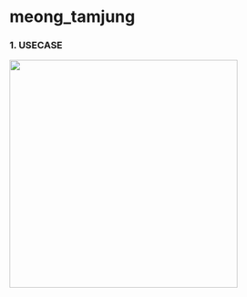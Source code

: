 # meong_tamjung

### 1. USECASE 
<img src="https://user-images.githubusercontent.com/84279479/125881165-4dbac6c1-e452-4ede-a123-ba733a706a6f.png" width="400">
